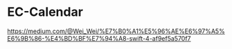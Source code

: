 # EC-Calendar
https://medium.com/@Wei_Wei/%E7%B0%A1%E5%96%AE%E6%97%A5%E6%9B%86-%E4%BD%BF%E7%94%A8-swift-4-af9ef5a570f7
